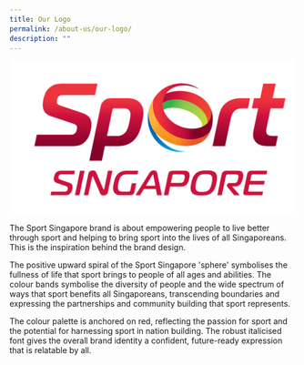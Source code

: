 ```yaml
---
title: Our Logo
permalink: /about-us/our-logo/
description: ""
---
```

![Sport Singapore](/images/sportsg%20logo.png)

The Sport Singapore brand is about empowering people to live better through sport and helping to bring sport into the lives of all Singaporeans. This is the inspiration behind the brand design.

The positive upward spiral of the Sport Singapore 'sphere' symbolises the fullness of life that sport brings to people of all ages and abilities. The colour bands symbolise the diversity of people and the wide spectrum of ways that sport benefits all Singaporeans, transcending boundaries and expressing the partnerships and community building that sport represents.

The colour palette is anchored on red, reflecting the passion for sport and the potential for harnessing sport in nation building. The robust italicised font gives the overall brand identity a confident, future-ready expression that is relatable by all.